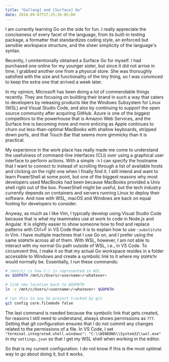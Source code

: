 ```yaml
---
title: "Go[lang] and [Surface] Go"
date: 2018-09-07T17:25:26-05:00
---
```


I am currently learning Go on the side for fun.
I really appreciate the conciseness of every facet of the language, from its built-in testing package, a formatter that standardizes coding style, an enforced but sensible workspace structure, and the sheer simplicity of the language's syntax.
<!--more-->

Recently, I unintentionally obtained a Surface Go for myself.
I had purchased one online for my younger sister, but since it did not arrive in time, I grabbed another one from a physical store.
She was thoroughly satisfied with the size and functionality of the tiny thing, so I was convinced to keep the extra one that arrived a week later.

In my opinion, Microsoft has been doing a lot of commendable things recently.
They are focusing on building their brand in such a way that caters to developers by releasing products like the Windows Subsystem for Linux (WSL) and Visual Studio Code, and also by continuing to support the open source community after acquiring GitHub. 
Azure is one of the biggest competitors to the powerhouse that is Amazon Web Services, and the Surface line is becoming more and more enticing as Apple continues to churn out less-than-optimal MacBooks with shallow keyboards, stripped down ports, and that Touch Bar that seems more gimmicky than it is practical.

My experience in the work place has really made me come to understand the usefulness of command-line interfaces (CLI) over using a graphical user interface to perform actions.
With a simple `-h` I can specify the hostname that I want to connect to instead of scrolling through a list of available hosts and clicking on the right one when I finally find it.
I still intend and want to learn PowerShell at some point, but one of the biggest reasons why most developers used MacBooks had been because MacBooks provided a Unix shell right out of the box.
PowerShell might be useful, but the tech industry currently depends on containers and servers running Linux to deploy their software.
And now with WSL, macOS and Windows are back on equal footing for developers to consider.

Anyway, as much as I like Vim, I typically develop using Visual Studio Code because that is what my teammates use at work to code in Node.js and Angular.
It is slightly easier to show someone how to find and replace patterns with Ctrl+F in VS Code than it is to explain how to use `:substitute` in Vim.
I have multiple machines that I use Go on, and I prefer using the same `$GOPATH` across all of them.
With WSL, however, I am not able to interact with my normal Go path outside of WSL, i.e., in VS Code.
To circumvent this, I make it so that my actual Go workspace resides in a folder accessible to Windows and create a symbolic link to it where my `$GOPATH` would normally be.
Essentially, I run these commands:

```sh
# /mnt/c/ is how C:\ is represented in WSL
mv $GOPATH /mnt/c/Users/<username>/<whatever>

# link new location back to $GOPATH
ln -s /mnt/c/Users/<username>/<whatever> $GOPATH

# run this in any Go project tracked by git
git config core.filemode false
```

The last command is needed because the symbolic link that gets created, for reasons I still need to understand, always shows permissions as `777`.
Setting that git configuration ensures that I do not commit any changes related to the permissions of a file.
In VS Code, I set `"terminal.integrated.shell.windows": "C:\\WINDOWS\\System32\\wsl.exe"` in my `settings.json` so that I get my WSL shell when working in the editor.

So that is my current configuration. I do not know if this is the most optimal way to go about doing it, but it works.
